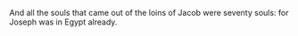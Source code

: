 And all the souls that came out of the loins of Jacob were seventy souls: for Joseph was in Egypt already.
